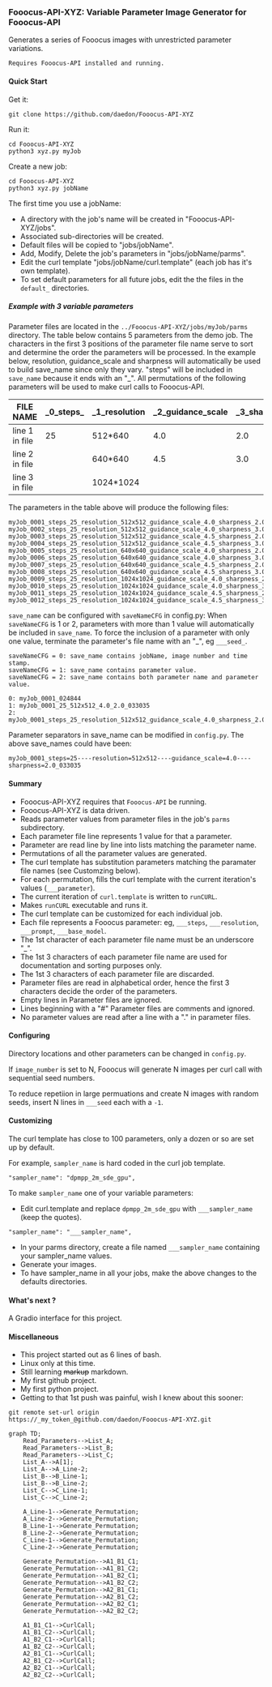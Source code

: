 ### Fooocus-API-XYZ: Variable Parameter Image Generator for Fooocus-API
Generates a series of Fooocus images with unrestricted parameter variations. 

`Requires Fooocus-API installed and running.`


#### Quick Start


Get it:
```
git clone https://github.com/daedon/Fooocus-API-XYZ
```
Run it:
```
cd Fooocus-API-XYZ
python3 xyz.py myJob

```
Create a new job:
```
cd Fooocus-API-XYZ
python3 xyz.py jobName

```
The first time you use a jobName:
* A directory with the job's name will be created in "Fooocus-API-XYZ/jobs".
* Associated sub-directories will be created.
* Default files will be copied to "jobs/jobName".
* Add, Modify, Delete the job's parameters in "jobs/jobName/parms".
* Edit the curl template "jobs/jobName/curl.template" (each job has it's own template).
* To set default parameters for all future jobs, edit the the files in the `default_` directories.

##### Example with 3 variable parameters

Parameter files are located in the `../Fooocus-API-XYZ/jobs/myJob/parms` directory. The table below contains 5 parameters from the demo job.
The characters in the first 3 positions of the parameter file name serve to sort and determine the order the parameters will be processed.
In the example below, resolution, guidance_scale and sharpness will automatically be used to build save_name since only they vary. 
"steps" will be included in `save_name` because it ends with an "_". 
All permutations of the following parameters will be used to make curl calls to Fooocus-API. 

| FILE NAME       | _0_steps\_       | _1_resolution    |_2_guidance_scale|  _3_sharpness | ___image_number |
| ----------------| ---------------- | ---------------- |---------------- |----------------|---------------- |
| line 1 in file  | 25               |   512*640        | 4.0             |  2.0           |      1          |
| line 2 in file  |                  |   640*640        | 4.5             |  3.0           |                 |
| line 3 in file  |                  | 1024*1024        |                 |                |                 |

The parameters in the table above will produce the following files:
```
myJob_0001_steps_25_resolution_512x512_guidance_scale_4.0_sharpness_2.0_033035
myJob_0002_steps_25_resolution_512x512_guidance_scale_4.0_sharpness_3.0_033035
myJob_0003_steps_25_resolution_512x512_guidance_scale_4.5_sharpness_2.0_033035
myJob_0004_steps_25_resolution_512x512_guidance_scale_4.5_sharpness_3.0_033035
myJob_0005_steps_25_resolution_640x640_guidance_scale_4.0_sharpness_2.0_033035
myJob_0006_steps_25_resolution_640x640_guidance_scale_4.0_sharpness_3.0_033035
myJob_0007_steps_25_resolution_640x640_guidance_scale_4.5_sharpness_2.0_033035
myJob_0008_steps_25_resolution_640x640_guidance_scale_4.5_sharpness_3.0_033035
myJob_0009_steps_25_resolution_1024x1024_guidance_scale_4.0_sharpness_2.0_033035
myJob_0010_steps_25_resolution_1024x1024_guidance_scale_4.0_sharpness_3.0_033035
myJob_0011_steps_25_resolution_1024x1024_guidance_scale_4.5_sharpness_2.0_033035
myJob_0012_steps_25_resolution_1024x1024_guidance_scale_4.5_sharpness_3.0_033035
```

`save_name` can be configured with `saveNameCFG` in config.py:
When `saveNameCFG` is 1 or 2, parameters with more than 1 value will automatically be included in `save_name`.
To force the inclusion of a parameter with only one value, terminate the parameter's file name with an "_", eg `___seed_`.
```
saveNameCFG = 0: save_name contains jobName, image number and time stamp. 
saveNameCFG = 1: save_name contains parameter value.
saveNameCFG = 2: save_name contains both parameter name and parameter value.

0: myJob_0001_024844
1: myJob_0001_25_512x512_4.0_2.0_033035
2: myJob_0001_steps_25_resolution_512x512_guidance_scale_4.0_sharpness_2.0_033035
```
Parameter separators in save_name can be modified in `config.py`. The above save_names could have been:
```
myJob_0001_steps=25----resolution=512x512----guidance_scale=4.0----sharpness=2.0_033035
```
#### Summary
* Fooocus-API-XYZ requires that `Fooocus-API` be running.
* Fooocus-API-XYZ is data driven. 
* Reads parameter values from parameter files in the job's `parms` subdirectory.
* Each parameter file line represents 1 value for that a parameter.
* Parameter are read line by line into lists matching the parameter name.
* Permutations of all the parameter values are generated.
* The curl template has substitution parameters matching the paramater file names (see Customzing below).
* For each permutation, fills the curl template with the current iteration's values (`___parameter`).
* The current iteration of `curl.template` is written to `runCURL`.
* Makes `runCURL` executable and runs it.
* The curl template can be customized for each individual job.
* Each file represents a Fooocus parameter: eg, `___steps`, `___resolution`, `___prompt`, `___base_model`.
* The 1st character of each parameter file name must be an underscore "_".
* The 1st 3 characters of each parameter file name are used for documentation and sorting purposes only. 
* The 1st 3 characters of each parameter file are discarded.
* Parameter files are read in alphabetical order, hence the first 3 characters decide the order of the parameters.
* Empty lines in Parameter files are ignored.
* Lines beginning with a "#" Parameter files are comments and ignored.
* No parameter values are read after a line with a "." in parameter files.

#### Configuring

Directory locations and other parameters can be changed in `config.py`.

If `image_number` is set to N, Fooocus will generate N images per curl call with sequential seed numbers.

To reduce repetiion in large permuations and create N images with random seeds, insert N lines in `___seed` each with a `-1`.


#### Customizing


The curl template has close to 100 parameters, only a dozen or so are set up by default.

For example, `sampler_name` is hard coded in the curl job template. 

```
"sampler_name": "dpmpp_2m_sde_gpu",
```

To make `sampler_name` one of your variable parameters:
* Edit curl.template and replace `dpmpp_2m_sde_gpu` with `___sampler_name` (keep the quotes).
```
"sampler_name": "___sampler_name",
```
* In your parms directory, create a file named `___sampler_name` containing your sampler_name values.
* Generate your images.
* To have sampler_name in all your jobs, make the above changes to the defaults directories.

#### What's next ?

A Gradio interface for this project.

#### Miscellaneous
* This project started out as 6 lines of bash.
* Linux only at this time.
* Still learning ~~markup~~ markdown.
* My first github project.
* My first python project.
* Getting to that 1st push was painful, wish I knew about this sooner:

`git remote set-url origin https://_my_token_@github.com/daedon/Fooocus-API-XYZ.git`

```mermaid
graph TD;
    Read_Parameters-->List_A;
    Read_Parameters-->List_B;
    Read_Parameters-->List_C;
    List_A-->A[1];
    List_A-->A_Line-2;
    List_B-->B_Line-1;
    List_B-->B_Line-2;
    List_C-->C_Line-1;
    List_C-->C_Line-2;

    A_Line-1-->Generate_Permutation;
    A_Line-2-->Generate_Permutation;
    B_Line-1-->Generate_Permutation;
    B_Line-2-->Generate_Permutation;
    C_Line-1-->Generate_Permutation;
    C_Line-2-->Generate_Permutation;

    Generate_Permutation-->A1_B1_C1;
    Generate_Permutation-->A1_B1_C2;
    Generate_Permutation-->A1_B2_C1;
    Generate_Permutation-->A1_B2_C2;
    Generate_Permutation-->A2_B1_C1;
    Generate_Permutation-->A2_B1_C2;
    Generate_Permutation-->A2_B2_C1;
    Generate_Permutation-->A2_B2_C2;

    A1_B1_C1-->CurlCall;
    A1_B1_C2-->CurlCall;
    A1_B2_C1-->CurlCall;
    A1_B2_C2-->CurlCall;
    A2_B1_C1-->CurlCall;
    A2_B1_C2-->CurlCall;
    A2_B2_C1-->CurlCall;
    A2_B2_C2-->CurlCall;


```






